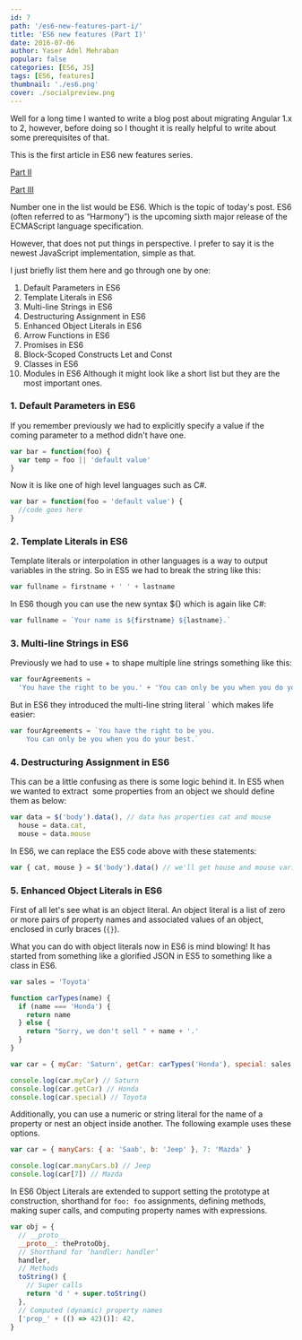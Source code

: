 ```yaml
---
id: 7
path: '/es6-new-features-part-i/'
title: 'ES6 new features (Part I)'
date: 2016-07-06
author: Yaser Adel Mehraban
popular: false
categories: [ES6, JS]
tags: [ES6, features]
thumbnail: './es6.png'
cover: ./socialpreview.png
---
```


Well for a long time I wanted to write a blog post about migrating Angular 1.x to 2, however, before doing so I thought it is really helpful to write about some prerequisites of that.

<!--more-->

This is the first article in ES6 new features series.

[Part II](/2016/07/07/es6-new-features-part-ii/)

[Part III](/2016/07/11/es6-new-features-part-iii/)

Number one in the list would be ES6. Which is the topic of today's post. ES6 (often referred to as “Harmony”) is the upcoming sixth major release of the ECMAScript language specification.

However, that does not put things in perspective. I prefer to say it is the newest JavaScript implementation, simple as that.

I just briefly list them here and go through one by one:

1.  Default Parameters in ES6
2.  Template Literals in ES6
3.  Multi-line Strings in ES6
4.  Destructuring Assignment in ES6
5.  Enhanced Object Literals in ES6
6.  Arrow Functions in ES6
7.  Promises in ES6
8.  Block-Scoped Constructs Let and Const
9.  Classes in ES6
10. Modules in ES6
    Although it might look like a short list but they are the most important ones.

### 1. Default Parameters in ES6

If you remember previously we had to explicitly specify a value if the coming parameter to a method didn't have one.

```javascript
var bar = function(foo) {
  var temp = foo || 'default value'
}
```

Now it is like one of high level languages such as C#.

```javascript
var bar = function(foo = 'default value') {
  //code goes here
}
```

### 2. Template Literals in ES6

Template literals or interpolation in other languages is a way to output variables in the string. So in ES5 we had to break the string like this:

```javascript
var fullname = firstname + ' ' + lastname
```

In ES6 though you can use the new syntax \${} which is again like C#:

```javascript
var fullname = `Your name is ${firstname} ${lastname}.`
```

### 3. Multi-line Strings in ES6

Previously we had to use + to shape multiple line strings something like this:

```javascript
var fourAgreements =
  'You have the right to be you.' + 'You can only be you when you do your best.'
```

But in ES6 they introduced the multi-line string literal ` which makes life easier:

```javascript
var fourAgreements = `You have the right to be you.
    You can only be you when you do your best.`
```

### 4. Destructuring Assignment in ES6

This can be a little confusing as there is some logic behind it. In ES5 when we wanted to extract  some properties from an object we should define them as below:

```javascript
var data = $('body').data(), // data has properties cat and mouse
  house = data.cat,
  mouse = data.mouse
```

In ES6, we can replace the ES5 code above with these statements:

```javascript
var { cat, mouse } = $('body').data() // we'll get house and mouse variables
```

### 5. Enhanced Object Literals in ES6

First of all let's see what is an object literal. An object literal is a list of zero or more pairs of property names and associated values of an object, enclosed in curly braces (`{}`).

What you can do with object literals now in ES6 is mind blowing! It has started from something like a glorified JSON in ES5 to something like a class in ES6.

```javascript
var sales = 'Toyota'

function carTypes(name) {
  if (name === 'Honda') {
    return name
  } else {
    return "Sorry, we don't sell " + name + '.'
  }
}

var car = { myCar: 'Saturn', getCar: carTypes('Honda'), special: sales }

console.log(car.myCar) // Saturn
console.log(car.getCar) // Honda
console.log(car.special) // Toyota
```

Additionally, you can use a numeric or string literal for the name of a property or nest an object inside another. The following example uses these options.

```javascript
var car = { manyCars: { a: 'Saab', b: 'Jeep' }, 7: 'Mazda' }

console.log(car.manyCars.b) // Jeep
console.log(car[7]) // Mazda
```

In ES6 Object Literals are extended to support setting the prototype at construction, shorthand for `foo: foo` assignments, defining methods, making super calls, and computing property names with expressions.

```javascript
var obj = {
  // __proto__
  __proto__: theProtoObj,
  // Shorthand for ‘handler: handler’
  handler,
  // Methods
  toString() {
    // Super calls
    return 'd ' + super.toString()
  },
  // Computed (dynamic) property names
  ['prop_' + (() => 42)()]: 42,
}
```
